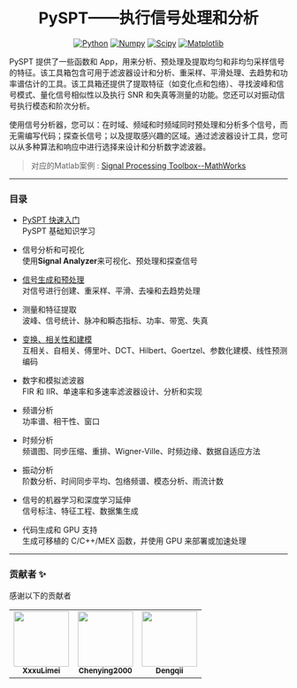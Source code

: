 <div align="center">
  
# PySPT——执行信号处理和分析
[![Python](https://img.shields.io/badge/python-3.9-blue)](https://docs.python.org/zh-cn/3.9/)
[![Numpy](https://img.shields.io/badge/numpy-1.22.0-brightgreen)](https://numpy.org/doc/stable/)
[![Scipy](https://img.shields.io/badge/scipy-1.9.0-brightgreen)](https://docs.scipy.org/doc/)
[![Matplotlib](https://img.shields.io/badge/matplotlib-3.5.1-brightgreen)](https://matplotlib.org/3.5.1/index.html)

</div>
PySPT 提供了一些函数和 App，用来分析、预处理及提取均匀和非均匀采样信号的特征。该工具箱包含可用于滤波器设计和分析、重采样、平滑处理、去趋势和功率谱估计的工具。该工具箱还提供了提取特征（如变化点和包络）、寻找波峰和信号模式、量化信号相似性以及执行 SNR 和失真等测量的功能。您还可以对振动信号执行模态和阶次分析。

使用信号分析器，您可以：在时域、频域和时频域同时预处理和分析多个信号，而无需编写代码；探查长信号；以及提取感兴趣的区域。通过滤波器设计工具，您可以从多种算法和响应中进行选择来设计和分析数字滤波器。

> 对应的Matlab案例 : [Signal Processing Toolbox--MathWorks](https://ww2.mathworks.cn/help/signal/index.html?s_tid=CRUX_lftnav)  

---
### 目录  
- [PySPT 快速入门](./Content/PySPT快速入门.md)  
PySPT 基础知识学习

- 信号分析和可视化  
使用**Signal Analyzer**来可视化、预处理和探查信号

- [信号生成和预处理](./Content/信号生成和预处理.md)  
对信号进行创建、重采样、平滑、去噪和去趋势处理

- 测量和特征提取  
波峰、信号统计、脉冲和瞬态指标、功率、带宽、失真

- [变换、相关性和建模](./Content/变换、相关性和建模.md)  
互相关、自相关、傅里叶、DCT、Hilbert、Goertzel、参数化建模、线性预测编码

- 数字和模拟滤波器  
FIR 和 IIR、单速率和多速率滤波器设计、分析和实现

- 频谱分析  
功率谱、相干性、窗口

- 时频分析  
频谱图、同步压缩、重排、Wigner-Ville、时频边缘、数据自适应方法

- 振动分析  
阶数分析、时间同步平均、包络频谱、模态分析、雨流计数

- 信号的机器学习和深度学习延伸  
信号标注、特征工程、数据集生成

- 代码生成和 GPU 支持  
生成可移植的 C/C++/MEX 函数，并使用 GPU 来部署或加速处理
---

### 贡献者 ✨  
感谢以下的贡献者 
<!-- ALL-CONTRIBUTORS-LIST:START - Do not remove or modify this section -->
<!-- prettier-ignore-start -->
<!-- markdownlint-disable -->
<table>
  <tr>
    <td align="center"><a href="https://github.com/XxxuLimei"><img src="https://github.com/identicons/XxxuLimei.png" width="100px;" alt=""/><br /><sub><b>XxxuLimei</b></sub></a><br />
    <td align="center"><a href="https://github.com/Chenying2000"><img src="https://github.com/identicons/Chenying2000.png" width="100px;" alt=""/><br /><sub><b>Chenying2000</b></sub></a><br /><a href="https://github.com/all-contributors/cli/commits?author=Chenying2000" title="Code">
    <td align="center"><a href="https://github.com/Dengqii"><img src="https://github.com/identicons/Dengqii.png" width="100px;" alt=""/><br /><sub><b>Dengqii</b></sub></a><br /><a href="https://github.com/all-contributors/cli/commits?author=Dengqii" title="Code">

